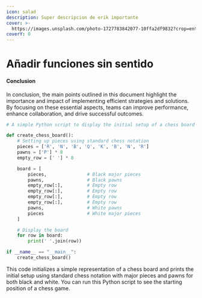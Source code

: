 ```yaml
---
icon: salad
description: Super descripcion de erik importante
cover: >-
  https://images.unsplash.com/photo-1727783842077-10ffa2df9832?crop=entropy&cs=srgb&fm=jpg&ixid=M3wxOTcwMjR8MHwxfHJhbmRvbXx8fHx8fHx8fDE3MzAxMjI0MjB8&ixlib=rb-4.0.3&q=85
coverY: 0
---
```


# Añadir funciones sin sentido

#### Conclusion

In conclusion, the main points outlined in this document highlight the importance and impact of implementing efficient strategies and solutions. By focusing on these essential aspects, teams can improve performance, enhance collaboration, and drive successful outcomes.

```python
# A simple Python script to display the initial setup of a chess board

def create_chess_board():
    # Setting up pieces using standard chess notation
    pieces = ['R', 'N', 'B', 'Q', 'K', 'B', 'N', 'R']
    pawns = ['P'] * 8
    empty_row = [' '] * 8

    board = [
        pieces,               # Black major pieces
        pawns,                # Black pawns
        empty_row[:],         # Empty row
        empty_row[:],         # Empty row
        empty_row[:],         # Empty row
        empty_row[:],         # Empty row
        pawns,                # White pawns
        pieces                # White major pieces
    ]

    # Display the board
    for row in board:
        print(' '.join(row))

if __name__ == "__main__":
    create_chess_board()
```

This code initializes a simple representation of a chess board and prints the initial setup using standard chess notation with major pieces and pawns for both black and white. You can run this Python script to see the starting position of a chess game.

